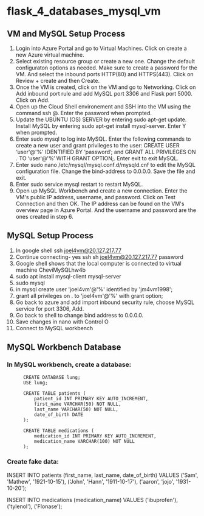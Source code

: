 # flask_4_databases_mysql_vm

## VM and MySQL Setup Process
1. Login into Azure Portal and go to Virtual Machines. Click on create a new Azure virtual machine.
2. Select existing resource group or create a new one. Change the default configuraton options as needed. Make sure to create a password for the VM. And select the inbound ports HTTP(80) and HTTPS(443). Click on Review + create and then Create.
3. Once the VM is created, click on the VM and go to Networking. Click on Add inbound port rule and add MySQL port 3306 and Flask port 5000. Click on Add.
4. Open up the Cloud Shell environement and SSH into the VM using the command ssh <username>@<public-ip-address>. Enter the password when prompted.
5. Update the UBUNTU (OS) SERVER by entering sudo apt-get update. Install MySQL by entering sudo apt-get install mysql-server. Enter Y when prompted.
6. Enter sudo mysql to log into MySQL. Enter the following commands to create a new user and grant privileges to the user: CREATE USER ‘user'@'%' IDENTIFIED BY ‘password’; and GRANT ALL PRIVILEGES ON *.* TO ‘user'@'%’ WITH GRANT OPTION;. Enter exit to exit MySQL.
7. Enter sudo nano /etc/mysql/mysql.conf.d/mysqld.cnf to edit the MySQL configuration file. Change the bind-address to 0.0.0.0. Save the file and exit.
8. Enter sudo service mysql restart to restart MySQL.
9. Open up MySQL Workbench and create a new connection. Enter the VM's public IP address, username, and password. Click on Test Connection and then OK. The IP address can be found on the VM's overview page in Azure Portal. And the username and password are the ones created in step 6.

## MySQL Setup Process
1. In google shell ssh joel4vm@20.127.217.77
2. Continue connecting- yes
    ssh sh joel4vm@20.127.217.77
    password
3. Google shell shows that the local computer is connected to virtual machine CheviMySQLhw4b
4. sudo apt install mysql-client mysql-server
5. sudo mysql
5. in mysql create user 'joel4vm'@'%' identified by 'jm4vm1998';
6. grant all privileges on . to 'joel4vm'@'%' with grant option;
7. Go back to azure and add import inbound security rule, choose MySQL service for port 3306, Add.
8. Go back to shell to change bind address to 0.0.0.0.
9. Save changes in nano with Control O
10. Connect to MySQL workbench

## MySQL Workbench Database

### In MySQL workbench, create a database:

          CREATE DATABASE lung;
          USE lung;
          
          CREATE TABLE patients (
              patient_id INT PRIMARY KEY AUTO_INCREMENT,
              first_name VARCHAR(50) NOT NULL,
              last_name VARCHAR(50) NOT NULL,
              date_of_birth DATE
          );
          
          CREATE TABLE medications (
              medication_id INT PRIMARY KEY AUTO_INCREMENT,
              medication_name VARCHAR(100) NOT NULL
          );

### Create fake data:
INSERT INTO patients (first_name, last_name, date_of_birth) VALUES 
('Sam', 'Mathew', '1921-10-15'),
('John', 'Hann', '1911-10-17'),
('aaron', 'jojo', '1931-10-20');

INSERT INTO medications (medication_name) VALUES
('ibuprofen'), 
('tylenol'), 
('Flonase');
